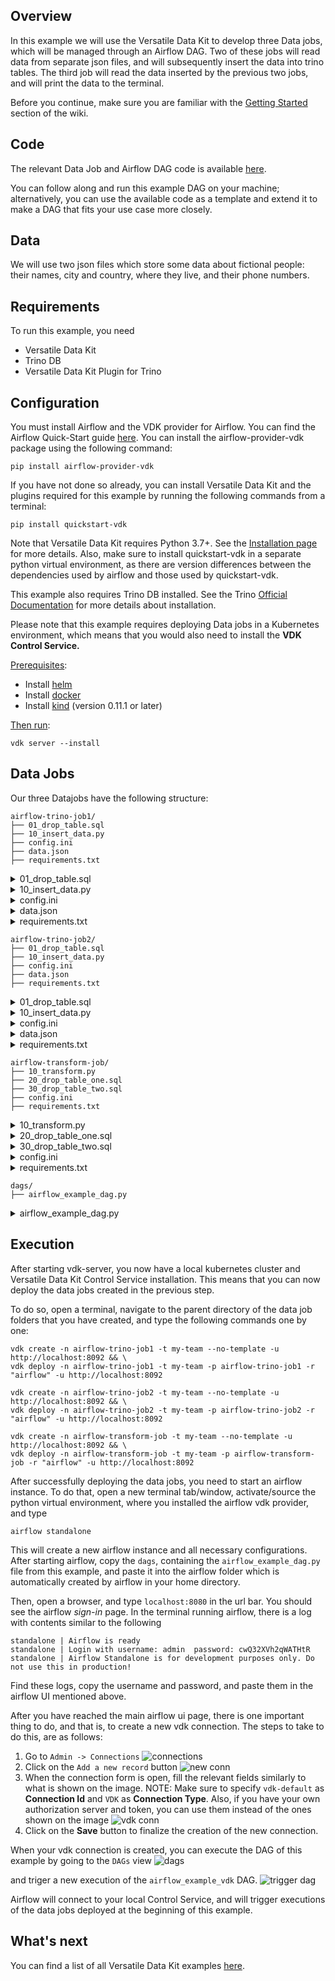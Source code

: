Overview
--------

In this example we will use the Versatile Data Kit to develop three Data jobs,
which will be managed through an Airflow DAG. Two of these jobs will read data
from separate json files, and will subsequently insert the data into trino tables.
The third job will read the data inserted by the previous two jobs, and will
print the data to the terminal.

Before you continue, make sure you are familiar with the
[Getting Started](https://github.com/vmware/versatile-data-kit/wiki/Getting-Started) section of the wiki.

Code
----

The relevant Data Job and Airflow DAG code is available
[here](https://github.com/vmware/versatile-data-kit/tree/main/examples).

You can follow along and run this example DAG on your machine;
alternatively, you can use the available code as a template and extend it to
make a DAG that fits your use case more closely.

Data
--------
We will use two json files which store some data about fictional people: their
names, city and country, where they live, and their phone numbers.

Requirements
------------

To run this example, you need

* Versatile Data Kit
* Trino DB
* Versatile Data Kit Plugin for Trino

Configuration
-------------
You must install Airflow and the VDK provider for Airflow. You can find the
Airflow Quick-Start guide [here](https://airflow.apache.org/docs/apache-airflow/stable/start/local.html).
You can install the airflow-provider-vdk package using the following command:
```console
pip install airflow-provider-vdk
```

If you have not done so already, you can install Versatile Data Kit and the
plugins required for this example by running the following commands from a terminal:
```console
pip install quickstart-vdk
```
Note that Versatile Data Kit requires Python 3.7+. See the
[Installation page](https://github.com/vmware/versatile-data-kit/wiki/Installation#install-sdk) for more details.
Also, make sure to install quickstart-vdk in a separate python virtual environment,
as there are version differences between the dependencies used by airflow and
those used by quickstart-vdk.

This example also requires Trino DB installed. See the Trino [Official Documentation](https://trino.io/) for more details about installation.


Please note that this example requires deploying Data jobs in a Kubernetes
environment, which means that you would also need to install
the **VDK Control Service.**

<ins>Prerequisites</ins>:

*   Install [helm](https://helm.sh/docs/intro/install)
*   Install [docker](https://docs.docker.com/get-docker)
*   Install [kind](https://kind.sigs.k8s.io/docs/user/quick-start/#installation) (version 0.11.1 or later)

<ins>Then run</ins>:
```console
vdk server --install
```

Data Jobs
--------

Our three Datajobs have the following structure:

```
airflow-trino-job1/
├── 01_drop_table.sql
├── 10_insert_data.py
├── config.ini
├── data.json
├── requirements.txt
```

<details>
    <summary>01_drop_table.sql</summary>

```sql
drop table if exists memory.default.test_airflow_one
```
</details>

<details>
  <summary>10_insert_data.py</summary>

```py
import json
import pathlib

from vdk.api.job_input import IJobInput


def run(job_input: IJobInput):
    data_job_dir = pathlib.Path(job_input.get_job_directory())
    data_file = data_job_dir / "data.json"

    if data_file.exists():
        with open(data_file) as f:
            data = json.load(f)

        rows = [tuple(i.values()) for i in data]
        insert_query = """
        INSERT INTO memory.default.test_airflow_one VALUES
        """ + ", ".join(str(i) for i in rows)

        job_input.execute_query(
            """
            CREATE TABLE IF NOT EXISTS memory.default.test_airflow_one
            (
                id varchar,
                first_name varchar,
                last_name varchar,
                city varchar,
                country varchar,
                phone varchar
            )
            """
        )

        job_input.execute_query(insert_query)

        print("Success! The data was send trino.")
    else:
        print("No data File Available! Exiting job execution!")
```
</details>
<details>
  <summary>config.ini</summary>

```ini
; Supported format: https://docs.python.org/3/library/configparser.html#supported-ini-file-structure

; This is the only file required to deploy a Data Job.
; Read more to understand what each option means:

; Information about the owner of the Data Job
[owner]

; Team is a way to group Data Jobs that belonged to the same team.
team = my-team

; Configuration related to running data jobs
[vdk]
db_default_type = TRINO
```
</details>
<details>
    <summary>data.json</summary>

```json
[{"id":"18","FirstName":"Michelle","LastName":"Brooks","City":"New York","Country":"USA","Phone":"+1 (212) 221-3546"},{"id":"19","FirstName":"Tim","LastName":"Goyer","City":"Cupertino","Country":"USA","Phone":"+1 (408) 996-1010"},{"id":"20","FirstName":"Dan","LastName":"Miller","City":"Mountain View","Country":"USA","Phone":"+ 1(650) 644 - 3358"},{"id":"21","FirstName":"Kathy","LastName":"Chase","City":"Reno","Country":"USA","Phone":"+1 (775) 223-7665"},{"id":"22","FirstName":"Heather","LastName":"Leacock","City":"Orlando","Country":"USA","Phone":"+1 (407) 999-7788"},{"id":"23","FirstName":"John","LastName":"Gordon","City":"Boston","Country":"USA","Phone":"+1 (617) 522-1333"},{"id":"24","FirstName":"Frank","LastName":"Ralston","City":"Chicago","Country":"USA","Phone":"+1 (312) 332-3232"},{"id":"25","FirstName":"Victor","LastName":"Stevens","City":"Madison","Country":"USA","Phone":"+1 (608) 257-0597"},{"id":"26","FirstName":"Richard","LastName":"Cunningham","City":"Fort Worth","Country":"USA","Phone":"+1 (817) 924-7272"},{"id":"27","FirstName":"Patrick","LastName":"Gray","City":"Tucson","Country":"USA","Phone":"+1 (520) 622-4200"},{"id":"28","FirstName":"Julia","LastName":"Barnett","City":"Salt Lake City","Country":"USA","Phone":"+1 (801) 531-7272"},{"id":"29","FirstName":"Robert","LastName":"Brown","City":"Toronto","Country":"Canada","Phone":"+1 (416) 363-8888"},{"id":"30","FirstName":"Edward","LastName":"Francis","City":"Ottawa","Country":"Canada","Phone":"+1 (613) 234-3322"}]
```
</details>

<details>
    <summary>requirements.txt</summary>

```text
vdk-trino
```
</details>

```
airflow-trino-job2/
├── 01_drop_table.sql
├── 10_insert_data.py
├── config.ini
├── data.json
├── requirements.txt
```

<details>
    <summary>01_drop_table.sql</summary>

```sql
drop table if exists memory.default.test_airflow_two
```
</details>

<details>
  <summary>10_insert_data.py</summary>

```py
import json
import pathlib

from vdk.api.job_input import IJobInput


def run(job_input: IJobInput):
    data_job_dir = pathlib.Path(job_input.get_job_directory())
    data_file = data_job_dir / "data.json"

    if data_file.exists():
        with open(data_file) as f:
            data = json.load(f)

        rows = [tuple(i.values()) for i in data]
        insert_query = """
        INSERT INTO memory.default.test_airflow_two VALUES
        """ + ", ".join(str(i) for i in rows)

        job_input.execute_query(
            """
            CREATE TABLE IF NOT EXISTS memory.default.test_airflow_two
            (
                id integer,
                first_name varchar,
                last_name varchar,
                city varchar,
                country varchar,
                phone varchar
            )
            """
        )

        job_input.execute_query(insert_query)

        print("Success! The data was send trino.")
    else:
        print("No data File Available! Exiting job execution!")
```
</details>
<details>
  <summary>config.ini</summary>

```ini
; Supported format: https://docs.python.org/3/library/configparser.html#supported-ini-file-structure

; This is the only file required to deploy a Data Job.
; Read more to understand what each option means:

; Information about the owner of the Data Job
[owner]

; Team is a way to group Data Jobs that belonged to the same team.
team = my-team

; Configuration related to running data jobs
[vdk]
db_default_type = TRINO
```
</details>
<details>
    <summary>data.json</summary>

```json
[{"id": 31, "FirstName": "Martha", "LastName": "Silk", "City": "Halifax", "Country": "Canada", "Phone": "+1 (902) 450-0450"}, {"id": 32, "FirstName": "Aaron", "LastName": "Mitchell", "City": "Winnipeg", "Country": "Canada", "Phone": "+1 (204) 452-6452"}, {"id": 33, "FirstName": "Ellie", "LastName": "Sullivan", "City": "Yellowknife", "Country": "Canada", "Phone": "+1 (867) 920-2233"}, {"id": 34, "FirstName": "Jo\u00e3o", "LastName": "Fernandes", "City": "Lisbon", "Country": "Portugal", "Phone": "+351 (213) 466-111"}, {"id": 35, "FirstName": "Madalena", "LastName": "Sampaio", "City": "Porto", "Country": "Portugal", "Phone": "+351 (225) 022-448"}, {"id": 36, "FirstName": "Hannah", "LastName": "Schneider", "City": "Berlin", "Country": "Germany", "Phone": "+49 030 26550280"}, {"id": 37, "FirstName": "Fynn", "LastName": "Zimmermann", "City": "Frankfurt", "Country": "Germany", "Phone": "+49 069 40598889"}, {"id": 38, "FirstName": "Niklas", "LastName": "Schr\u00f6der", "City": "Berlin", "Country": "Germany", "Phone": "+49 030 2141444"}, {"id": 39, "FirstName": "Camille", "LastName": "Bernard", "City": "Paris", "Country": "France", "Phone": "+33 01 49 70 65 65"}, {"id": 40, "FirstName": "Dominique", "LastName": "Lefebvre", "City": "Paris", "Country": "France", "Phone": "+33 01 47 42 71 71"}, {"id": 41, "FirstName": "Marc", "LastName": "Dubois", "City": "Lyon", "Country": "France", "Phone": "+33 04 78 30 30 30"}, {"id": 42, "FirstName": "Wyatt", "LastName": "Girard", "City": "Bordeaux", "Country": "France", "Phone": "+33 05 56 96 96 96"}, {"id": 43, "FirstName": "Isabelle", "LastName": "Mercier", "City": "Dijon", "Country": "France", "Phone": "+33 03 80 73 66 99"}, {"id": 44, "FirstName": "Terhi", "LastName": "H\u00e4m\u00e4l\u00e4inen", "City": "Helsinki", "Country": "Finland", "Phone": "+358 09 870 2000"}, {"id": 45, "FirstName": "Ladislav", "LastName": "Kov\u00e1cs", "City": "Budapest", "Country": "Hungary", "Phone": "+123 123 456"}, {"id": 46, "FirstName": "Hugh", "LastName": "OReilly", "City": "Dublin", "Country": "Ireland", "Phone": "+353 01 6792424"}]
```
</details>

<details>
    <summary>requirements.txt</summary>

```text
vdk-trino
```
</details>

```
airflow-transform-job/
├── 10_transform.py
├── 20_drop_table_one.sql
├── 30_drop_table_two.sql
├── config.ini
├── requirements.txt
```

<details>
  <summary>10_transform.py</summary>

```py
from vdk.api.job_input import IJobInput


def run(job_input: IJobInput):
    job1_data = job_input.execute_query(
        "SELECT * FROM memory.default.test_airflow_one"
    )
    job2_data = job_input.execute_query(
        "SELECT * FROM memory.default.test_airflow_two"
    )

    print(
        f"Job 1 Data ===> {job1_data} \n\n\n Job 2 Data ===> {job2_data}"
    )
```
</details>

<details>
    <summary>20_drop_table_one.sql</summary>

```sql
drop table if exists memory.default.test_airflow_one
```
</details>

<details>
    <summary>30_drop_table_two.sql</summary>

```sql
drop table if exists memory.default.test_airflow_two
```
</details>

<details>
  <summary>config.ini</summary>

```ini
; Supported format: https://docs.python.org/3/library/configparser.html#supported-ini-file-structure

; This is the only file required to deploy a Data Job.
; Read more to understand what each option means:

; Information about the owner of the Data Job
[owner]

; Team is a way to group Data Jobs that belonged to the same team.
team = my-team

; Configuration related to running data jobs
[vdk]
db_default_type = TRINO
```
</details>

<details>
    <summary>requirements.txt</summary>

```text
vdk-trino
```
</details>

```
dags/
├── airflow_example_dag.py
```

<details>
    <summary>airflow_example_dag.py</summary>

```python
from datetime import datetime

from airflow import DAG
from vdk_provider.operators.vdk import VDKOperator

with DAG(
    "airflow_example_vdk",
    schedule_interval=None,
    start_date=datetime(2022, 1, 1),
    catchup=False,
    tags=["example", "vdk"],
) as dag:
    trino_job1 = VDKOperator(
        conn_id="vdk-default",
        job_name="airflow-trino-job1",
        team_name="taurus",
        task_id="trino-job1",
    )

    trino_job2 = VDKOperator(
        conn_id="vdk-default",
        job_name="airflow-trino-job2",
        team_name="taurus",
        task_id="trino-job2",
    )

    transform_job = VDKOperator(
        conn_id="vdk-default",
        job_name="airflow-transform-job",
        team_name="taurus",
        task_id="transform-job",
    )

    [trino_job1, trino_job2] >> transform_job
```
</details>

Execution
---------
After starting vdk-server, you now have a local kubernetes cluster and Versatile
Data Kit Control Service installation. This means that you can now deploy the data
jobs created in the previous step.

To do so, open a terminal, navigate to the parent directory of the data job
folders that you have created, and type the following commands one by one:

```console
vdk create -n airflow-trino-job1 -t my-team --no-template -u http://localhost:8092 && \
vdk deploy -n airflow-trino-job1 -t my-team -p airflow-trino-job1 -r "airflow" -u http://localhost:8092
```

```console
vdk create -n airflow-trino-job2 -t my-team --no-template -u http://localhost:8092 && \
vdk deploy -n airflow-trino-job2 -t my-team -p airflow-trino-job2 -r "airflow" -u http://localhost:8092
```

```console
vdk create -n airflow-transform-job -t my-team --no-template -u http://localhost:8092 && \
vdk deploy -n airflow-transform-job -t my-team -p airflow-transform-job -r "airflow" -u http://localhost:8092
```

After successfully deploying the data jobs, you need to start an airflow instance.
To do that, open a new terminal tab/window, activate/source the python virtual
environment, where you installed the airflow vdk provider, and type
```console
airflow standalone
```
This will create a new airflow instance and all necessary configurations. After
starting airflow, copy the `dags`, containing the `airflow_example_dag.py` file
from this example, and paste it into the airflow folder which is automatically
created by airflow in your home directory.

Then, open a browser, and type `localhost:8080` in the url bar. You should see
the airflow _sign-in_ page. In the terminal running airflow, there is a log with
contents similar to the following
```console
standalone | Airflow is ready
standalone | Login with username: admin  password: cwQ32XVh2qWATHtR
standalone | Airflow Standalone is for development purposes only. Do not use this in production!
```
Find these logs, copy the username and password, and paste them in the airflow UI
mentioned above.


After you have reached the main airflow ui page, there is one important thing to
do, and that is, to create a new vdk connection. The steps to take to do this,
are as follows:
1) Go to `Admin -> Connections` ![connections](images/connections.png)
2) Click on the `Add a new record` button ![new conn](images/new_conn.png)
3) When the connection form is open, fill the relevant fields similarly to what
is shown on the image. NOTE: Make sure to specify `vdk-default` as **Connection Id**
and `VDK` as **Connection Type**. Also, if you have your own authorization server
and token, you can use them instead of the ones shown on the image
![vdk conn](images/vdk_conn.png)
4) Click on the **Save** button to finalize the creation of the new connection.


When your vdk connection is created, you can execute the DAG of this example by
going to the `DAGs` view ![dags](images/dags.png)

and triger a new execution of the `airflow_example_vdk` DAG. ![trigger dag](images/trigger_dag.png)


Airflow will connect to your local Control Service, and will trigger executions
of the data jobs deployed at the beginning of this example.

What's next
-----------

You can find a list of all Versatile Data Kit examples [here](https://github.com/vmware/versatile-data-kit/wiki/Examples).

